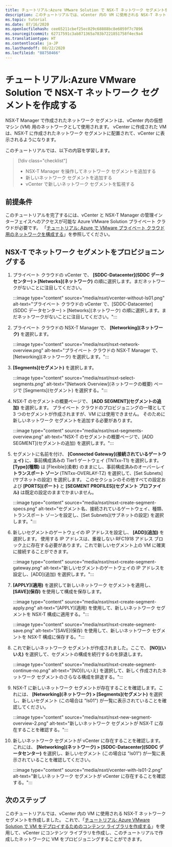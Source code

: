 ```yaml
---
title: チュートリアル:Azure VMware Solution で NSX-T ネットワーク セグメントを作成する
description: このチュートリアルでは、vCenter 内の VM に使用される NSX-T ネットワーク セグメントを作成しました
ms.topic: tutorial
ms.date: 07/16/2020
ms.openlocfilehash: cee65211cbef25ec029c68888bc8e6059f7c7896
ms.sourcegitcommit: 62717591c3ab871365a783b7221851758f4ec9a4
ms.translationtype: HT
ms.contentlocale: ja-JP
ms.lasthandoff: 08/22/2020
ms.locfileid: "88750466"
---
```

# <a name="tutorial-create-an-nsx-t-network-segment-in-azure-vmware-solution"></a>チュートリアル:Azure VMware Solution で NSX-T ネットワーク セグメントを作成する

NSX-T Manager で作成されたネットワーク セグメントは、vCenter 内の仮想マシン (VM) 用のネットワークとして使用されます。 vCenter に作成された VM は、NSX-T に作成されたネットワーク セグメントに配置されて、vCenter に表示されるようになります。

このチュートリアルでは、以下の内容を学習します。

> [!div class="checklist"]
> * NSX-T Manager を操作してネットワーク セグメントを追加する
> * 新しいネットワーク セグメントを追加する
> * vCenter で新しいネットワーク セグメントを監視する

## <a name="prerequisites"></a>前提条件

このチュートリアルを完了するには、vCenter と NSX-T Manager の管理インターフェイスへのアクセスが可能な Azure VMware Solution プライベート クラウドが必要です。 「[チュートリアル: Azure で VMware プライベート クラウド用のネットワークを構成する](tutorial-configure-networking.md)」を参照してください。

## <a name="provision-a-network-segment-in-nsx-t"></a>NSX-T でネットワーク セグメントをプロビジョニングする

1. プライベート クラウドの vCenter で、 **[SDDC-Datacenter]\(SDDC データセンター\) > [Networks]\(ネットワーク\)** の順に選択します。まだネットワークがないことに注目してください。

   :::image type="content" source="media/nsxt/vcenter-without-ls01.png" alt-text="プライベート クラウドの vCenter で、[SDDC-Datacenter]\(SDDC データセンター\) > [Networks]\(ネットワーク\) の順に選択します。まだネットワークがないことに注目してください。":::

1. プライベート クラウドの NSX-T Manager で、 **[Networking]\(ネットワーク\)** を選択します。

   :::image type="content" source="media/nsxt/nsxt-network-overview.png" alt-text="プライベート クラウドの NSX-T Manager で、[Networking]\(ネットワーク\) を選択します。":::

1. **[Segments]\(セグメント\)** を選択します。

   :::image type="content" source="media/nsxt/nsxt-select-segments.png" alt-text="[Network Overview]\(ネットワークの概要\) ページで [Segments]\(セグメント\) を選択する。":::

1. NSX-T のセグメントの概要ページで、 **[ADD SEGMENT]\(セグメントの追加\)** を選択します。 プライベート クラウドのプロビジョニングの一環として 3 つのセグメントが作成されますが、VM には使用できません。  そのために新しいネットワーク セグメントを追加する必要があります。

   :::image type="content" source="media/nsxt/nsxt-segments-overview.png" alt-text="NSX-T のセグメントの概要ページで、[ADD SEGMENT]\(セグメントの追加\) を選択します。":::

1. セグメントに名前を付け、 **[Connected Gateway]\(接続されているゲートウェイ\)** に、事前構成済みの Tier1 ゲートウェイ (TNTxx-T1) を選択します。 **[Type]\(種類\)** は [Flexible]\(柔軟\) のままにし、事前構成済みのオーバーレイ **トランスポート ゾーン** (TNTxx-OVERLAY-TZ) を選択して、[Set Subnets]\(サブネットの設定\) を選択します。 このセクションのその他すべての設定および **[PORTS]\(ポート\)** と **[SEGMENT PROFILES]\(セグメント プロファイル\)** は既定の設定のままでかまいません。

   :::image type="content" source="media/nsxt/nsxt-create-segment-specs.png" alt-text="セグメント名、接続されているゲートウェイ、種類、トランスポート ゾーンを設定し、[Set Subnets]\(サブネットの設定\) を選択します。":::

1. 新しいセグメントのゲートウェイの IP アドレスを設定し、 **[ADD]\(追加\)** を選択します。 使用する IP アドレスは、重複しない RFC1918 アドレス ブロック上に存在する必要があります。これで新しいセグメント上の VM に確実に接続することができます。

   :::image type="content" source="media/nsxt/nsxt-create-segment-gateway.png" alt-text="新しいセグメントのゲートウェイの IP アドレスを設定し、[ADD]\(追加\) を選択します。":::

1. **[APPLY]\(適用\)** を選択して新しいネットワーク セグメントを適用し、 **[SAVE]\(保存\)** を使用して構成を保存します。

   :::image type="content" source="media/nsxt/nsxt-create-segment-apply.png" alt-text="[APPLY]\(適用\) を使用して、新しいネットワーク セグメントを NSX-T 構成に適用する。":::

   :::image type="content" source="media/nsxt/nsxt-create-segment-save.png" alt-text="[SAVE]\(保存\) を使用して、新しいネットワーク セグメントを NSX-T 構成に保存する。":::

1. これで新しいネットワーク セグメントが作成されました。ここで、 **[NO]\(いいえ\)** を選択して、セグメントの構成を続行するのを辞退します。

   :::image type="content" source="media/nsxt/nsxt-create-segment-continue-no.png" alt-text="[NO]\(いいえ\) を選択して、新しく作成されたネットワーク セグメントのさらなる構成を辞退する。":::

1. NSX-T に新しいネットワーク セグメントが存在することを確認します。これには、 **[Networking]\(ネットワーク\) > [Segments]\(セグメント\)** を選択し、新しいセグメント (この場合は "ls01") が一覧に表示されていることを確認してください。

   :::image type="content" source="media/nsxt/nsxt-new-segment-overview-2.png" alt-text="新しいネットワーク セグメントが NSX-T に存在することを確認する。":::

1. 新しいネットワーク セグメントが vCenter に存在することを確認します。これには、 **[Networking]\(ネットワーク\) > [SDDC-Datacenter]\(SDDC データセンター\)** を選択し、新しいセグメント (この場合は "ls01") が一覧に表示されていることを確認してください。

   :::image type="content" source="media/nsxt/vcenter-with-ls01-2.png" alt-text="新しいネットワーク セグメントが vCenter に存在することを確認する。":::

## <a name="next-steps"></a>次のステップ

このチュートリアルでは、vCenter 内の VM に使用される NSX-T ネットワーク セグメントを作成しました。 これで、「[チュートリアル: Azure VMware Solution で VM をデプロイするためのコンテンツ ライブラリを作成する](tutorial-deploy-vm-content-library.md)」を使用して、vCenter にコンテンツ ライブラリを作成し、このチュートリアルで作成したネットワークに VM をプロビジョニングすることができます。

<!-- LINKS - external-->

<!-- LINKS - internal -->
